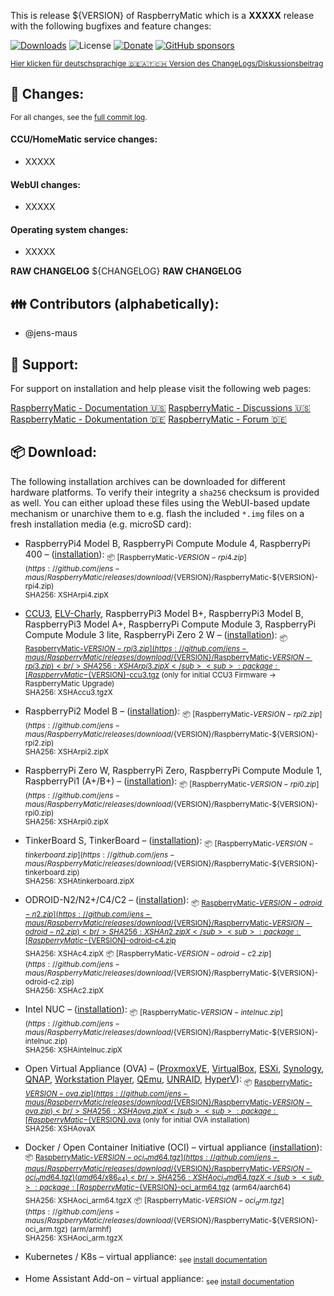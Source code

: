 This is release ${VERSION} of RaspberryMatic which is a **XXXXX** release with the following bugfixes and feature changes:

[![Downloads](https://img.shields.io/github/downloads/jens-maus/RaspberryMatic/${VERSION}/total.svg?style=flat-square)](https://github.com/jens-maus/RaspberryMatic/releases/${VERSION}) ![License](https://img.shields.io/github/license/jens-maus/RaspberryMatic.svg?style=flat-square) [![Donate](https://img.shields.io/badge/donate-PayPal-green.svg?style=flat-square)](https://www.paypal.com/cgi-bin/webscr?cmd=_s-xclick&hosted_button_id=RAQSDY9YNZVCL) [![GitHub sponsors](https://img.shields.io/static/v1?label=Sponsor&message=%E2%9D%A4&logo=GitHub&link=https://github.com/sponsors/jens-maus)](https://github.com/sponsors/jens-maus)

<sub>[Hier klicken für deutschsprachige 🇩🇪🇦🇹🇨🇭 Version des ChangeLogs/Diskussionsbeitrag](https://homematic-forum.de/forum/viewtopic.php?f=65&t=XXXXX)</sub>

## :construction: Changes:
<sub>For all changes, see the [full commit log](https://github.com/jens-maus/RaspberryMatic/compare/${PREVIOUS_TAG}...${VERSION}).</sub>

#### CCU/HomeMatic service changes:
- XXXXX

#### WebUI changes:
- XXXXX

#### Operating system changes:
- XXXXX

**RAW CHANGELOG**
${CHANGELOG}
**RAW CHANGELOG**

## :family: Contributors (alphabetically):
- @jens-maus

## :memo: Support:
For support on installation and help please visit the following web pages:

[RaspberryMatic - Documentation :us:](https://github.com/jens-maus/RaspberryMatic/wiki/en.Home)
[RaspberryMatic - Discussions :us:](https://github.com/jens-maus/RaspberryMatic/discussions)
[RaspberryMatic - Dokumentation :de:](https://github.com/jens-maus/RaspberryMatic/wiki)
[RaspberryMatic - Forum :de:](https://homematic-forum.de/forum/viewforum.php?f=65)

## :package:  Download:
The following installation archives can be downloaded for different hardware platforms. To verify their integrity a `sha256` checksum is provided as well. You can either upload these files using the WebUI-based update mechanism or unarchive them to e.g. flash the included `*.img` files on a fresh installation media (e.g. microSD card):

- RaspberryPi4 Model B, RaspberryPi Compute Module 4, RaspberryPi 400 – ([installation](https://github.com/jens-maus/RaspberryMatic/wiki/Installation-RaspberryPi)):
<sub>:package: [RaspberryMatic-${VERSION}-rpi4.zip](https://github.com/jens-maus/RaspberryMatic/releases/download/${VERSION}/RaspberryMatic-${VERSION}-rpi4.zip)<br/>SHA256: XSHArpi4.zipX</sub>

- [CCU3](https://github.com/jens-maus/RaspberryMatic/wiki/Installation-CCU3), [ELV-Charly](https://github.com/jens-maus/RaspberryMatic/wiki/Installation-ELV-Charly), RaspberryPi3 Model B+, RaspberryPi3 Model B, RaspberryPi3 Model A+, RaspberryPi Compute Module 3, RaspberryPi Compute Module 3 lite, RaspberryPi Zero 2 W – ([installation](https://github.com/jens-maus/RaspberryMatic/wiki/Installation-RaspberryPi)):
<sub>:package: [RaspberryMatic-${VERSION}-rpi3.zip](https://github.com/jens-maus/RaspberryMatic/releases/download/${VERSION}/RaspberryMatic-${VERSION}-rpi3.zip)<br/>SHA256: XSHArpi3.zipX</sub>
<sub>:package: [RaspberryMatic-${VERSION}-ccu3.tgz](https://github.com/jens-maus/RaspberryMatic/releases/download/${VERSION}/RaspberryMatic-${VERSION}-ccu3.tgz) (only for initial CCU3 Firmware -> RaspberryMatic Upgrade)<br/> SHA256: XSHAccu3.tgzX</sub>

- RaspberryPi2 Model B – ([installation](https://github.com/jens-maus/RaspberryMatic/wiki/Installation-RaspberryPi)):
<sub>:package: [RaspberryMatic-${VERSION}-rpi2.zip](https://github.com/jens-maus/RaspberryMatic/releases/download/${VERSION}/RaspberryMatic-${VERSION}-rpi2.zip)<br/>SHA256: XSHArpi2.zipX</sub>

- RaspberryPi Zero W, RaspberryPi Zero, RaspberryPi Compute Module 1, RaspberryPi1 (A+/B+) – ([installation](https://github.com/jens-maus/RaspberryMatic/wiki/Installation-RaspberryPi)):
<sub>:package: [RaspberryMatic-${VERSION}-rpi0.zip](https://github.com/jens-maus/RaspberryMatic/releases/download/${VERSION}/RaspberryMatic-${VERSION}-rpi0.zip)<br/>SHA256: XSHArpi0.zipX</sub>

- TinkerBoard S, TinkerBoard – ([installation](https://github.com/jens-maus/RaspberryMatic/wiki/Installation-Tinkerboard)):
<sub>:package: [RaspberryMatic-${VERSION}-tinkerboard.zip](https://github.com/jens-maus/RaspberryMatic/releases/download/${VERSION}/RaspberryMatic-${VERSION}-tinkerboard.zip)<br/>SHA256: XSHAtinkerboard.zipX</sub>

- ODROID-N2/N2+/C4/C2 – ([installation](https://github.com/jens-maus/RaspberryMatic/wiki/Installation-Odroid)):
<sub>:package: [RaspberryMatic-${VERSION}-odroid-n2.zip](https://github.com/jens-maus/RaspberryMatic/releases/download/${VERSION}/RaspberryMatic-${VERSION}-odroid-n2.zip)<br/>SHA256: XSHAn2.zipX</sub>
<sub>:package: [RaspberryMatic-${VERSION}-odroid-c4.zip](https://github.com/jens-maus/RaspberryMatic/releases/download/${VERSION}/RaspberryMatic-${VERSION}-odroid-c4.zip)<br/>SHA256: XSHAc4.zipX</sub>
<sub>:package: [RaspberryMatic-${VERSION}-odroid-c2.zip](https://github.com/jens-maus/RaspberryMatic/releases/download/${VERSION}/RaspberryMatic-${VERSION}-odroid-c2.zip)<br/>SHA256: XSHAc2.zipX</sub>

- Intel NUC – ([installation](https://github.com/jens-maus/RaspberryMatic/wiki/Installation-IntelNUC)):
<sub>:package: [RaspberryMatic-${VERSION}-intelnuc.zip](https://github.com/jens-maus/RaspberryMatic/releases/download/${VERSION}/RaspberryMatic-${VERSION}-intelnuc.zip)<br/>SHA256: XSHAintelnuc.zipX</sub>

- Open Virtual Appliance (OVA) – ([ProxmoxVE](https://github.com/jens-maus/RaspberryMatic/wiki/Installation-Proxmox-VE), [VirtualBox](https://github.com/jens-maus/RaspberryMatic/wiki/Installation-VirtualBox), [ESXi](https://github.com/jens-maus/RaspberryMatic/wiki/Installation-vmWare-ESXi), [Synology](https://github.com/jens-maus/RaspberryMatic/wiki/Installation-Synology-VMM), [QNAP](https://github.com/jens-maus/RaspberryMatic/wiki/Installation-QNAP-VirtualizationStation), [Workstation Player](https://github.com/jens-maus/RaspberryMatic/wiki/Installation-vmWare-Workstation-Player), [QEmu](https://github.com/jens-maus/RaspberryMatic/wiki/Installation-QEmu), [UNRAID](https://github.com/jens-maus/RaspberryMatic/wiki/Installation-UNRAID), [HyperV](https://github.com/jens-maus/RaspberryMatic/wiki/Installation-HyperV)):
<sub>:package: [RaspberryMatic-${VERSION}-ova.zip](https://github.com/jens-maus/RaspberryMatic/releases/download/${VERSION}/RaspberryMatic-${VERSION}-ova.zip)<br/>SHA256: XSHAova.zipX</sub>
<sub>:package: [RaspberryMatic-${VERSION}.ova](https://github.com/jens-maus/RaspberryMatic/releases/download/${VERSION}/RaspberryMatic-${VERSION}.ova) (only for initial OVA installation)<br/>SHA256: XSHAovaX</sub>

- Docker / Open Container Initiative (OCI) – virtual appliance ([installation](https://github.com/jens-maus/RaspberryMatic/wiki/Installation-Docker-OCI)):
<sub>:package: [RaspberryMatic-${VERSION}-oci_amd64.tgz](https://github.com/jens-maus/RaspberryMatic/releases/download/${VERSION}/RaspberryMatic-${VERSION}-oci_amd64.tgz) (amd64/x86_64)<br/>SHA256: XSHAoci_amd64.tgzX</sub>
<sub>:package: [RaspberryMatic-${VERSION}-oci_arm64.tgz](https://github.com/jens-maus/RaspberryMatic/releases/download/${VERSION}/RaspberryMatic-${VERSION}-oci_arm64.tgz) (arm64/aarch64)<br/>SHA256: XSHAoci_arm64.tgzX</sub>
<sub>:package: [RaspberryMatic-${VERSION}-oci_arm.tgz](https://github.com/jens-maus/RaspberryMatic/releases/download/${VERSION}/RaspberryMatic-${VERSION}-oci_arm.tgz) (arm/armhf)<br/>SHA256: XSHAoci_arm.tgzX</sub>

- Kubernetes / K8s – virtual appliance:
<sub>see [install documentation](https://github.com/jens-maus/RaspberryMatic/wiki/Installation-Kubernetes)</sub>

- Home Assistant Add-on – virtual appliance:
<sub>see [install documentation](https://github.com/jens-maus/RaspberryMatic/wiki/Installation-HomeAssistant)</sub>
